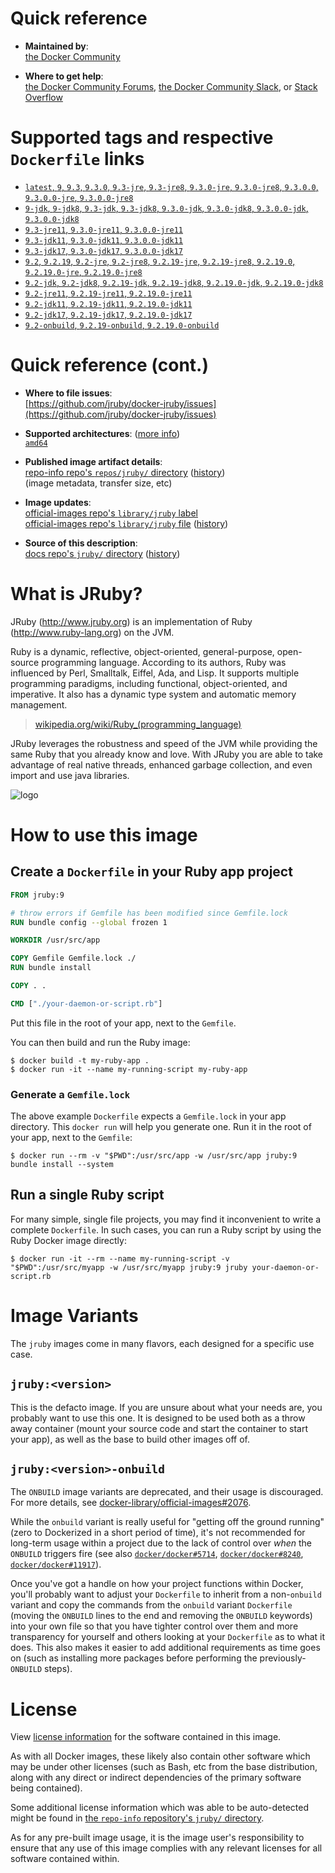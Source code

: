 <!--

********************************************************************************

WARNING:

    DO NOT EDIT "jruby/README.md"

    IT IS AUTO-GENERATED

    (from the other files in "jruby/" combined with a set of templates)

********************************************************************************

-->

# Quick reference

-	**Maintained by**:  
	[the Docker Community](https://github.com/jruby/docker-jruby)

-	**Where to get help**:  
	[the Docker Community Forums](https://forums.docker.com/), [the Docker Community Slack](https://dockr.ly/slack), or [Stack Overflow](https://stackoverflow.com/search?tab=newest&q=docker)

# Supported tags and respective `Dockerfile` links

-	[`latest`, `9`, `9.3`, `9.3.0`, `9.3-jre`, `9.3-jre8`, `9.3.0-jre`, `9.3.0-jre8`, `9.3.0.0`, `9.3.0.0-jre`, `9.3.0.0-jre8`](https://github.com/jruby/docker-jruby/blob/d083a9c13640eba8c135caeefbff3b89350bbede/9.3/jre8/Dockerfile)
-	[`9-jdk`, `9-jdk8`, `9.3-jdk`, `9.3-jdk8`, `9.3.0-jdk`, `9.3.0-jdk8`, `9.3.0.0-jdk`, `9.3.0.0-jdk8`](https://github.com/jruby/docker-jruby/blob/d083a9c13640eba8c135caeefbff3b89350bbede/9.3/jdk8/Dockerfile)
-	[`9.3-jre11`, `9.3.0-jre11`, `9.3.0.0-jre11`](https://github.com/jruby/docker-jruby/blob/d083a9c13640eba8c135caeefbff3b89350bbede/9.3/jre11/Dockerfile)
-	[`9.3-jdk11`, `9.3.0-jdk11`, `9.3.0.0-jdk11`](https://github.com/jruby/docker-jruby/blob/d083a9c13640eba8c135caeefbff3b89350bbede/9.3/jdk11/Dockerfile)
-	[`9.3-jdk17`, `9.3.0-jdk17`, `9.3.0.0-jdk17`](https://github.com/jruby/docker-jruby/blob/d083a9c13640eba8c135caeefbff3b89350bbede/9.3/jdk17/Dockerfile)
-	[`9.2`, `9.2.19`, `9.2-jre`, `9.2-jre8`, `9.2.19-jre`, `9.2.19-jre8`, `9.2.19.0`, `9.2.19.0-jre`, `9.2.19.0-jre8`](https://github.com/jruby/docker-jruby/blob/d083a9c13640eba8c135caeefbff3b89350bbede/9.2/jre8/Dockerfile)
-	[`9.2-jdk`, `9.2-jdk8`, `9.2.19-jdk`, `9.2.19-jdk8`, `9.2.19.0-jdk`, `9.2.19.0-jdk8`](https://github.com/jruby/docker-jruby/blob/d083a9c13640eba8c135caeefbff3b89350bbede/9.2/jdk8/Dockerfile)
-	[`9.2-jre11`, `9.2.19-jre11`, `9.2.19.0-jre11`](https://github.com/jruby/docker-jruby/blob/d083a9c13640eba8c135caeefbff3b89350bbede/9.2/jre11/Dockerfile)
-	[`9.2-jdk11`, `9.2.19-jdk11`, `9.2.19.0-jdk11`](https://github.com/jruby/docker-jruby/blob/d083a9c13640eba8c135caeefbff3b89350bbede/9.2/jdk11/Dockerfile)
-	[`9.2-jdk17`, `9.2.19-jdk17`, `9.2.19.0-jdk17`](https://github.com/jruby/docker-jruby/blob/d083a9c13640eba8c135caeefbff3b89350bbede/9.2/jdk17/Dockerfile)
-	[`9.2-onbuild`, `9.2.19-onbuild`, `9.2.19.0-onbuild`](https://github.com/jruby/docker-jruby/blob/d083a9c13640eba8c135caeefbff3b89350bbede/9.2/onbuild-jdk8/Dockerfile)

# Quick reference (cont.)

-	**Where to file issues**:  
	[https://github.com/jruby/docker-jruby/issues](https://github.com/jruby/docker-jruby/issues)

-	**Supported architectures**: ([more info](https://github.com/docker-library/official-images#architectures-other-than-amd64))  
	[`amd64`](https://hub.docker.com/r/amd64/jruby/)

-	**Published image artifact details**:  
	[repo-info repo's `repos/jruby/` directory](https://github.com/docker-library/repo-info/blob/master/repos/jruby) ([history](https://github.com/docker-library/repo-info/commits/master/repos/jruby))  
	(image metadata, transfer size, etc)

-	**Image updates**:  
	[official-images repo's `library/jruby` label](https://github.com/docker-library/official-images/issues?q=label%3Alibrary%2Fjruby)  
	[official-images repo's `library/jruby` file](https://github.com/docker-library/official-images/blob/master/library/jruby) ([history](https://github.com/docker-library/official-images/commits/master/library/jruby))

-	**Source of this description**:  
	[docs repo's `jruby/` directory](https://github.com/docker-library/docs/tree/master/jruby) ([history](https://github.com/docker-library/docs/commits/master/jruby))

# What is JRuby?

JRuby (http://www.jruby.org) is an implementation of Ruby (http://www.ruby-lang.org) on the JVM.

Ruby is a dynamic, reflective, object-oriented, general-purpose, open-source programming language. According to its authors, Ruby was influenced by Perl, Smalltalk, Eiffel, Ada, and Lisp. It supports multiple programming paradigms, including functional, object-oriented, and imperative. It also has a dynamic type system and automatic memory management.

> [wikipedia.org/wiki/Ruby_(programming_language)](https://en.wikipedia.org/wiki/Ruby_%28programming_language%29)

JRuby leverages the robustness and speed of the JVM while providing the same Ruby that you already know and love. With JRuby you are able to take advantage of real native threads, enhanced garbage collection, and even import and use java libraries.

![logo](https://raw.githubusercontent.com/docker-library/docs/fbdaaa95f768de2cb4508dde956912f4081a824a/jruby/logo.png)

# How to use this image

## Create a `Dockerfile` in your Ruby app project

```dockerfile
FROM jruby:9

# throw errors if Gemfile has been modified since Gemfile.lock
RUN bundle config --global frozen 1

WORKDIR /usr/src/app

COPY Gemfile Gemfile.lock ./
RUN bundle install

COPY . .

CMD ["./your-daemon-or-script.rb"]
```

Put this file in the root of your app, next to the `Gemfile`.

You can then build and run the Ruby image:

```console
$ docker build -t my-ruby-app .
$ docker run -it --name my-running-script my-ruby-app
```

### Generate a `Gemfile.lock`

The above example `Dockerfile` expects a `Gemfile.lock` in your app directory. This `docker run` will help you generate one. Run it in the root of your app, next to the `Gemfile`:

```console
$ docker run --rm -v "$PWD":/usr/src/app -w /usr/src/app jruby:9 bundle install --system
```

## Run a single Ruby script

For many simple, single file projects, you may find it inconvenient to write a complete `Dockerfile`. In such cases, you can run a Ruby script by using the Ruby Docker image directly:

```console
$ docker run -it --rm --name my-running-script -v "$PWD":/usr/src/myapp -w /usr/src/myapp jruby:9 jruby your-daemon-or-script.rb
```

# Image Variants

The `jruby` images come in many flavors, each designed for a specific use case.

## `jruby:<version>`

This is the defacto image. If you are unsure about what your needs are, you probably want to use this one. It is designed to be used both as a throw away container (mount your source code and start the container to start your app), as well as the base to build other images off of.

## `jruby:<version>-onbuild`

The `ONBUILD` image variants are deprecated, and their usage is discouraged. For more details, see [docker-library/official-images#2076](https://github.com/docker-library/official-images/issues/2076).

While the `onbuild` variant is really useful for "getting off the ground running" (zero to Dockerized in a short period of time), it's not recommended for long-term usage within a project due to the lack of control over *when* the `ONBUILD` triggers fire (see also [`docker/docker#5714`](https://github.com/docker/docker/issues/5714), [`docker/docker#8240`](https://github.com/docker/docker/issues/8240), [`docker/docker#11917`](https://github.com/docker/docker/issues/11917)).

Once you've got a handle on how your project functions within Docker, you'll probably want to adjust your `Dockerfile` to inherit from a non-`onbuild` variant and copy the commands from the `onbuild` variant `Dockerfile` (moving the `ONBUILD` lines to the end and removing the `ONBUILD` keywords) into your own file so that you have tighter control over them and more transparency for yourself and others looking at your `Dockerfile` as to what it does. This also makes it easier to add additional requirements as time goes on (such as installing more packages before performing the previously-`ONBUILD` steps).

# License

View [license information](https://github.com/jruby/jruby/blob/master/COPYING) for the software contained in this image.

As with all Docker images, these likely also contain other software which may be under other licenses (such as Bash, etc from the base distribution, along with any direct or indirect dependencies of the primary software being contained).

Some additional license information which was able to be auto-detected might be found in [the `repo-info` repository's `jruby/` directory](https://github.com/docker-library/repo-info/tree/master/repos/jruby).

As for any pre-built image usage, it is the image user's responsibility to ensure that any use of this image complies with any relevant licenses for all software contained within.
